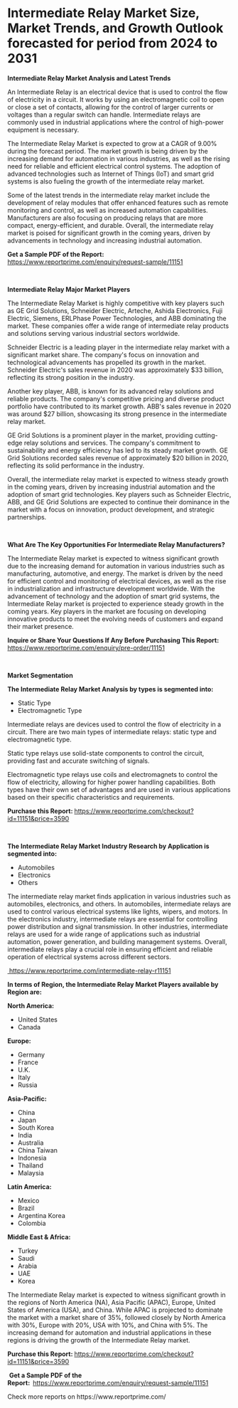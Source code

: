 <p><h1>Intermediate Relay Market Size, Market Trends, and Growth Outlook forecasted for period from 2024 to 2031</h1></p><p><strong>Intermediate Relay Market Analysis and Latest Trends</strong></p>
<p><p>An Intermediate Relay is an electrical device that is used to control the flow of electricity in a circuit. It works by using an electromagnetic coil to open or close a set of contacts, allowing for the control of larger currents or voltages than a regular switch can handle. Intermediate relays are commonly used in industrial applications where the control of high-power equipment is necessary.</p><p>The Intermediate Relay Market is expected to grow at a CAGR of 9.00% during the forecast period. The market growth is being driven by the increasing demand for automation in various industries, as well as the rising need for reliable and efficient electrical control systems. The adoption of advanced technologies such as Internet of Things (IoT) and smart grid systems is also fueling the growth of the intermediate relay market.</p><p>Some of the latest trends in the intermediate relay market include the development of relay modules that offer enhanced features such as remote monitoring and control, as well as increased automation capabilities. Manufacturers are also focusing on producing relays that are more compact, energy-efficient, and durable. Overall, the intermediate relay market is poised for significant growth in the coming years, driven by advancements in technology and increasing industrial automation.</p></p>
<p><strong>Get a Sample PDF of the Report:&nbsp;</strong> <a href="https://www.reportprime.com/enquiry/request-sample/11151">https://www.reportprime.com/enquiry/request-sample/11151</a></p>
<p>&nbsp;</p>
<p><strong>Intermediate Relay Major Market Players</strong></p>
<p><p>The Intermediate Relay Market is highly competitive with key players such as GE Grid Solutions, Schneider Electric, Arteche, Ashida Electronics, Fuji Electric, Siemens, ERLPhase Power Technologies, and ABB dominating the market. These companies offer a wide range of intermediate relay products and solutions serving various industrial sectors worldwide.</p><p>Schneider Electric is a leading player in the intermediate relay market with a significant market share. The company's focus on innovation and technological advancements has propelled its growth in the market. Schneider Electric's sales revenue in 2020 was approximately $33 billion, reflecting its strong position in the industry.</p><p>Another key player, ABB, is known for its advanced relay solutions and reliable products. The company's competitive pricing and diverse product portfolio have contributed to its market growth. ABB's sales revenue in 2020 was around $27 billion, showcasing its strong presence in the intermediate relay market.</p><p>GE Grid Solutions is a prominent player in the market, providing cutting-edge relay solutions and services. The company's commitment to sustainability and energy efficiency has led to its steady market growth. GE Grid Solutions recorded sales revenue of approximately $20 billion in 2020, reflecting its solid performance in the industry.</p><p>Overall, the intermediate relay market is expected to witness steady growth in the coming years, driven by increasing industrial automation and the adoption of smart grid technologies. Key players such as Schneider Electric, ABB, and GE Grid Solutions are expected to continue their dominance in the market with a focus on innovation, product development, and strategic partnerships.</p></p>
<p>&nbsp;</p>
<p><strong>What Are The Key Opportunities For Intermediate Relay Manufacturers?</strong></p>
<p><p>The Intermediate Relay market is expected to witness significant growth due to the increasing demand for automation in various industries such as manufacturing, automotive, and energy. The market is driven by the need for efficient control and monitoring of electrical devices, as well as the rise in industrialization and infrastructure development worldwide. With the advancement of technology and the adoption of smart grid systems, the Intermediate Relay market is projected to experience steady growth in the coming years. Key players in the market are focusing on developing innovative products to meet the evolving needs of customers and expand their market presence.</p></p>
<p><strong>Inquire or Share Your Questions If Any Before Purchasing This Report:</strong> <a href="https://www.reportprime.com/enquiry/pre-order/11151">https://www.reportprime.com/enquiry/pre-order/11151</a></p>
<p>&nbsp;</p>
<p><strong>Market Segmentation</strong></p>
<p><strong>The Intermediate Relay Market Analysis by types is segmented into:</strong></p>
<p><ul><li>Static Type</li><li>Electromagnetic Type</li></ul></p>
<p><p>Intermediate relays are devices used to control the flow of electricity in a circuit. There are two main types of intermediate relays: static type and electromagnetic type. </p><p>Static type relays use solid-state components to control the circuit, providing fast and accurate switching of signals. </p><p>Electromagnetic type relays use coils and electromagnets to control the flow of electricity, allowing for higher power handling capabilities. Both types have their own set of advantages and are used in various applications based on their specific characteristics and requirements.</p></p>
<p><strong>Purchase this Report:&nbsp;</strong><a href="https://www.reportprime.com/checkout?id=11151&price=3590">https://www.reportprime.com/checkout?id=11151&price=3590</a></p>
<p>&nbsp;</p>
<p><strong>The Intermediate Relay Market Industry Research by Application is segmented into:</strong></p>
<p><ul><li>Automobiles</li><li>Electronics</li><li>Others</li></ul></p>
<p><p>The intermediate relay market finds application in various industries such as automobiles, electronics, and others. In automobiles, intermediate relays are used to control various electrical systems like lights, wipers, and motors. In the electronics industry, intermediate relays are essential for controlling power distribution and signal transmission. In other industries, intermediate relays are used for a wide range of applications such as industrial automation, power generation, and building management systems. Overall, intermediate relays play a crucial role in ensuring efficient and reliable operation of electrical systems across different sectors.</p></p>
<p><a href="https://www.reportprime.com/intermediate-relay-r11151">&nbsp;https://www.reportprime.com/intermediate-relay-r11151</a></p>
<p><strong>In terms of Region, the Intermediate Relay Market Players available by Region are:</strong></p>
<p>
    <p> <strong> North America: </strong>
        <ul>
            <li>United States</li>
            <li>Canada</li>
        </ul>
        </p> 
    <p> <strong> Europe: </strong>
        <ul>
            <li>Germany</li>
            <li>France</li>
            <li>U.K.</li>
            <li>Italy</li>
            <li>Russia</li>
        </ul>
        </p> 
    <p> <strong> Asia-Pacific: </strong>
        <ul>
            <li>China</li>
            <li>Japan</li>
            <li>South Korea</li>
            <li>India</li>
            <li>Australia</li>
            <li>China Taiwan</li>
            <li>Indonesia</li>
            <li>Thailand</li>
            <li>Malaysia</li>
        </ul>
        </p> 
    <p> <strong> Latin America: </strong>
        <ul>
            <li>Mexico</li>
            <li>Brazil</li>
            <li>Argentina Korea</li>
            <li>Colombia</li>
        </ul>
        </p> 
    <p> <strong> Middle East & Africa: </strong>
        <ul>
            <li>Turkey</li>
            <li>Saudi</li>
            <li>Arabia</li>
            <li>UAE</li>
            <li>Korea</li>
        </ul>
    </p>
    </p>
<p><p>The Intermediate Relay market is expected to witness significant growth in the regions of North America (NA), Asia Pacific (APAC), Europe, United States of America (USA), and China. While APAC is projected to dominate the market with a market share of 35%, followed closely by North America with 30%, Europe with 20%, USA with 10%, and China with 5%. The increasing demand for automation and industrial applications in these regions is driving the growth of the Intermediate Relay market.</p></p>
<p><strong>Purchase this Report: </strong><a href="https://www.reportprime.com/checkout?id=11151&price=3590">https://www.reportprime.com/checkout?id=11151&price=3590</a></p>
<p>&nbsp;<strong>Get a Sample PDF of the Report:&nbsp;&nbsp;</strong><a href="https://www.reportprime.com/enquiry/request-sample/11151">https://www.reportprime.com/enquiry/request-sample/11151</a></p>
<p><strong></strong></p>
<p>Check more reports on https://www.reportprime.com/</p>